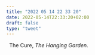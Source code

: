 ```yaml
---
title: "2022 05 14 22 33 20"
date: 2022-05-14T22:33:20+02:00
draft: false
type: "tweet"
---
```


<a href="" class="iconfont icon-music" title="rss"></a> &nbsp; The Cure, _The Hanging Garden_.
